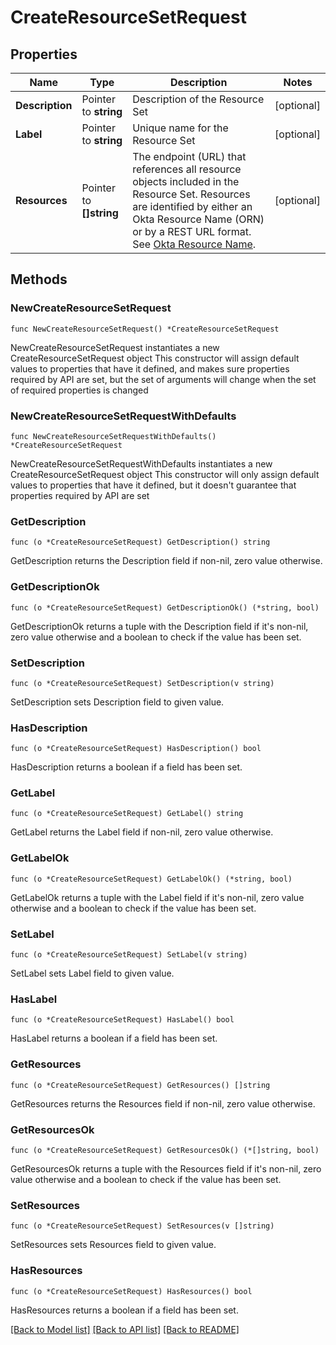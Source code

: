 # CreateResourceSetRequest

## Properties

Name | Type | Description | Notes
------------ | ------------- | ------------- | -------------
**Description** | Pointer to **string** | Description of the Resource Set | [optional] 
**Label** | Pointer to **string** | Unique name for the Resource Set | [optional] 
**Resources** | Pointer to **[]string** | The endpoint (URL) that references all resource objects included in the Resource Set. Resources are identified by either an Okta Resource Name (ORN) or by a REST URL format. See [Okta Resource Name](/openapi/okta-management/guides/roles/#okta-resource-name-orn). | [optional] 

## Methods

### NewCreateResourceSetRequest

`func NewCreateResourceSetRequest() *CreateResourceSetRequest`

NewCreateResourceSetRequest instantiates a new CreateResourceSetRequest object
This constructor will assign default values to properties that have it defined,
and makes sure properties required by API are set, but the set of arguments
will change when the set of required properties is changed

### NewCreateResourceSetRequestWithDefaults

`func NewCreateResourceSetRequestWithDefaults() *CreateResourceSetRequest`

NewCreateResourceSetRequestWithDefaults instantiates a new CreateResourceSetRequest object
This constructor will only assign default values to properties that have it defined,
but it doesn't guarantee that properties required by API are set

### GetDescription

`func (o *CreateResourceSetRequest) GetDescription() string`

GetDescription returns the Description field if non-nil, zero value otherwise.

### GetDescriptionOk

`func (o *CreateResourceSetRequest) GetDescriptionOk() (*string, bool)`

GetDescriptionOk returns a tuple with the Description field if it's non-nil, zero value otherwise
and a boolean to check if the value has been set.

### SetDescription

`func (o *CreateResourceSetRequest) SetDescription(v string)`

SetDescription sets Description field to given value.

### HasDescription

`func (o *CreateResourceSetRequest) HasDescription() bool`

HasDescription returns a boolean if a field has been set.

### GetLabel

`func (o *CreateResourceSetRequest) GetLabel() string`

GetLabel returns the Label field if non-nil, zero value otherwise.

### GetLabelOk

`func (o *CreateResourceSetRequest) GetLabelOk() (*string, bool)`

GetLabelOk returns a tuple with the Label field if it's non-nil, zero value otherwise
and a boolean to check if the value has been set.

### SetLabel

`func (o *CreateResourceSetRequest) SetLabel(v string)`

SetLabel sets Label field to given value.

### HasLabel

`func (o *CreateResourceSetRequest) HasLabel() bool`

HasLabel returns a boolean if a field has been set.

### GetResources

`func (o *CreateResourceSetRequest) GetResources() []string`

GetResources returns the Resources field if non-nil, zero value otherwise.

### GetResourcesOk

`func (o *CreateResourceSetRequest) GetResourcesOk() (*[]string, bool)`

GetResourcesOk returns a tuple with the Resources field if it's non-nil, zero value otherwise
and a boolean to check if the value has been set.

### SetResources

`func (o *CreateResourceSetRequest) SetResources(v []string)`

SetResources sets Resources field to given value.

### HasResources

`func (o *CreateResourceSetRequest) HasResources() bool`

HasResources returns a boolean if a field has been set.


[[Back to Model list]](../README.md#documentation-for-models) [[Back to API list]](../README.md#documentation-for-api-endpoints) [[Back to README]](../README.md)


